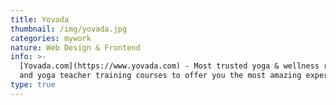 ```yaml
---
title: Yovada
thumbnail: /img/yovada.jpg
categories: mywork
nature: Web Design & Frontend
info: >-
  [Yovada.com](https://www.yovada.com) - Most trusted yoga & wellness retreats
  and yoga teacher training courses to offer you the most amazing experiences!
type: true
---
```


